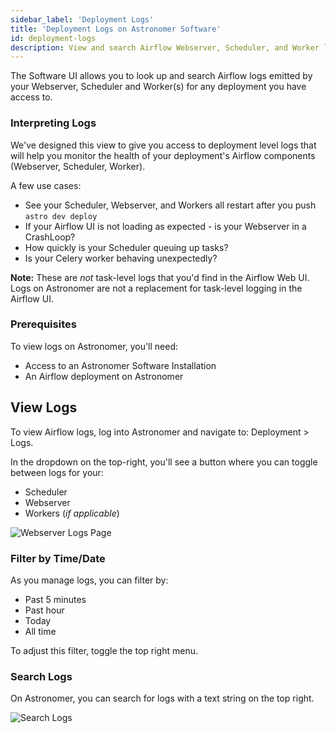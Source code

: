```yaml
---
sidebar_label: 'Deployment Logs'
title: 'Deployment Logs on Astronomer Software'
id: deployment-logs
description: View and search Airflow Webserver, Scheduler, and Worker logs via the Astronomer Software UI.
---
```


The Software UI allows you to look up and search Airflow logs emitted by your Webserver, Scheduler and Worker(s) for any deployment you have access to.

### Interpreting Logs

We've designed this view to give you access to deployment level logs that will help you monitor the health of your deployment's Airflow components (Webserver, Scheduler, Worker).

A few use cases:

- See your Scheduler, Webserver, and Workers all restart after you push `astro dev deploy`
- If your Airflow UI is not loading as expected - is your Webserver in a CrashLoop?
- How quickly is your Scheduler queuing up tasks?
- Is your Celery worker behaving unexpectedly?

**Note:** These are _not_ task-level logs that you'd find in the Airflow Web UI. Logs on Astronomer are not a replacement for task-level logging in the Airflow UI.

### Prerequisites

To view logs on Astronomer, you'll need:

- Access to an Astronomer Software Installation
- An Airflow deployment on Astronomer

## View Logs

To view Airflow logs, log into Astronomer and navigate to: Deployment > Logs.

In the dropdown on the top-right, you'll see a button where you can toggle between logs for your:

- Scheduler
- Webserver
- Workers (*if applicable*)

![Webserver Logs Page](https://assets2.astronomer.io/main/docs/logs/logs-webserver.png)

### Filter by Time/Date

As you manage logs, you can filter by:

- Past 5 minutes
- Past hour
- Today
- All time

To adjust this filter, toggle the top right menu.

### Search Logs

On Astronomer, you can search for logs with a text string on the top right.

![Search Logs](https://assets2.astronomer.io/main/docs/logs/logs-search.png)
